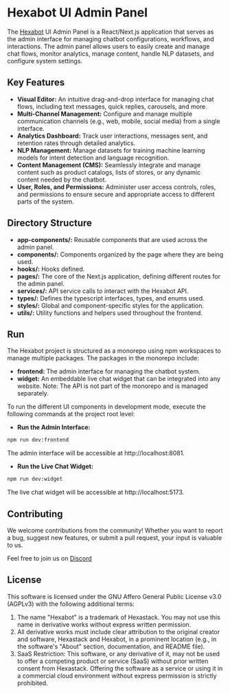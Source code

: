 # Hexabot UI Admin Panel

The [Hexabot](https://hexabot.ai/) UI Admin Panel is a React/Next.js application that serves as the admin interface for managing chatbot configurations, workflows, and interactions. The admin panel allows users to easily create and manage chat flows, monitor analytics, manage content, handle NLP datasets, and configure system settings.


## Key Features
- **Visual Editor:** An intuitive drag-and-drop interface for managing chat flows, including text messages, quick replies, carousels, and more.
- **Multi-Channel Management:** Configure and manage multiple communication channels (e.g., web, mobile, social media) from a single interface.
- **Analytics Dashboard:** Track user interactions, messages sent, and retention rates through detailed analytics.
- **NLP Management:** Manage datasets for training machine learning models for intent detection and language recognition.
- **Content Management (CMS):** Seamlessly integrate and manage content such as product catalogs, lists of stores, or any dynamic content needed by the chatbot.
- **User, Roles, and Permissions:** Administer user access controls, roles, and permissions to ensure secure and appropriate access to different parts of the system.

## Directory Structure
- **app-components/:** Reusable components that are used across the admin panel.
- **components/:** Components organized by the page where they are being used.
- **hooks/:** Hooks defined.
- **pages/:** The core of the Next.js application, defining different routes for the admin panel.
- **services/:** API service calls to interact with the Hexabot API.
- **types/:** Defines the typescript interfaces, types, and enums used.
- **styles/:** Global and component-specific styles for the application.
- **utils/:** Utility functions and helpers used throughout the frontend.

## Run
The Hexabot project is structured as a monorepo using npm workspaces to manage multiple packages. The packages in the monorepo include:

- **frontend:** The admin interface for managing the chatbot system.
- **widget:** An embeddable live chat widget that can be integrated into any website.
Note: The API is not part of the monorepo and is managed separately.

To run the different UI components in development mode, execute the following commands at the project root level:

- **Run the Admin Interface:**

```bash
npm run dev:frontend
```

The admin interface will be accessible at http://localhost:8081.

- **Run the Live Chat Widget:**

```bash
npm run dev:widget
```

The live chat widget will be accessible at http://localhost:5173.

## Contributing 
We welcome contributions from the community! Whether you want to report a bug, suggest new features, or submit a pull request, your input is valuable to us.

Feel free to join us on [Discord](https://discord.gg/rNb9t2MFkG)

## License
This software is licensed under the GNU Affero General Public License v3.0 (AGPLv3) with the following additional terms:

1. The name "Hexabot" is a trademark of Hexastack. You may not use this name in derivative works without express written permission.
2. All derivative works must include clear attribution to the original creator and software, Hexastack and Hexabot, in a prominent location (e.g., in the software's "About" section, documentation, and README file).
3. SaaS Restriction: This software, or any derivative of it, may not be used to offer a competing product or service (SaaS) without prior written consent from Hexastack. Offering the software as a service or using it in a commercial cloud environment without express permission is strictly prohibited.
